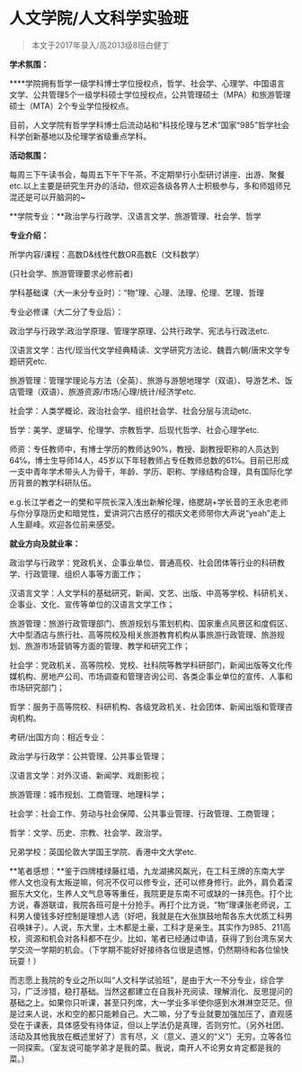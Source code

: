 
# 人文学院/人文科学实验班  

> 本文于2017年录入/高2013级8班白健丁  



**学术氛围：**

****学院拥有哲学一级学科博士学位授权点，哲学、社会学、心理学、中国语言文学、公共管理5个一级学科硕士学位授权点，公共管理硕士（MPA）和旅游管理硕士（MTA）2个专业学位授权点。

目前，人文学院有哲学学科博士后流动站和“科技伦理与艺术”国家“985”哲学社会科学创新基地以及伦理学省级重点学科。



**活动氛围：**

每周三下午读书会，每周五下午下午茶，不定期举行小型研讨讲座、出游、聚餐etc.以上主要是研究生开办的活动，但欢迎各级各界人士积极参与，多和师姐师兄混还是可以开脑洞的~



**学院专业：**政治学与行政学、汉语言文学、旅游管理、社会学、哲学



**专业介绍：**

所学内容/课程：高数D&amp;线性代数OR高数E（文科数学）

(只社会学、旅游管理要求必修前者)

学科基础课（大一未分专业时）：“物”理、心理、法理、伦理、艺理、哲理

专业必修课（大二分了专业后）：

政治学与行政学:政治学原理、管理学原理、公共行政学、宪法与行政法etc.

汉语言文学：古代/现当代文学经典精读、文学研究方法论、魏晋六朝/唐宋文学专题研究etc.

旅游管理：管理学理论与方法（全英）、旅游与游憩地理学（双语）、导游艺术、饭店管理（双语）、旅游资源/市场/心理/统计/经济学etc.

社会学：人类学概论、政治社会学、组织社会学、社会分层与流动etc.

哲学：美学、逻辑学、伦理学、宗教哲学、后现代哲学、社会心理学etc.

师资：专任教师中，有博士学历的教师达90%，教授、副教授职称的人员达到64℅，博士生导师14人，45岁以下年轻教师占专任教师总数的61℅。目前已形成一支中青年学术带头人为骨干，年龄、学历、职称、学缘结构合理，具有国际化学历背景的教学科研队伍。

e.g.长江学者之一的樊和平院长深入浅出新解伦理，络腮胡+学长音的王永忠老师与你分享隐历史和暗党性，爱讲洞穴古惑仔的禤庆文老师带你大声说“yeah”走上人生巅峰。欢迎各位前来感受。



**就业方向及就业率：**

政治学与行政学：党政机关、企事业单位、普通高校、社会团体等行业的科研教学、行政管理、组织人事等方面工作；

汉语言文学：人文学科的基础研究，新闻、文艺、出版、中高等学校、科研机关、企事业、文化、宣传等单位的汉语言文学工作；

旅游管理：旅游行政管理部门、旅游规划与策划机构、国家重点风景区和度假区、大中型酒店与旅行社、高等院校及相关旅游教育机构从事旅游行政管理、旅游规划、旅游市场营销等方面的管理、教学和研究工作；

社会学：党政机关、高等院校、党校、社科院等教学科研部门，新闻出版等文化传媒机构、房地产公司、市场调查和管理咨询公司、各类企事业单位的宣传、人事和市场研究部门；

哲学：服务于高等院校、科研机构、各级党政机关、社会团体、新闻出版和管理咨询机构。



考研/出国方向：相近专业：

政治学与行政学：公共管理、公共事业管理；

汉语言文学：对外汉语、新闻学、戏剧影视；

旅游管理：城市规划、工商管理、地理科学；

社会学：社会工作、劳动与社会保障、公共事业管理、行政管理、工商管理；

哲学：文学、历史、宗教、社会学、政治学。

兄弟学校：英国伦敦大学国王学院、香港中文大学etc.



**笔者感想：**鉴于四牌楼绿藤红墙，九龙湖拂风粼光，在工科王牌的东南大学修人文也没有太叛逆嘛，何况不仅可以修专业，还可以修身修行。此外，肩负着深掘东大文化，生养人文气息等等重任，我院更是东南不可或缺的一抹亮色。打个比方说，春游联谊，我院各班可是十分抢手。再打个比方说，“物”理课张老师说，工科男人傻钱多好控制是理想人选（好吧，我就是在大张旗鼓地帮各东大优质工科男召唤妹子）。人说，东大里，土木都是土豪，工科才是亲生。其实作为985、211高校，资源和机会对各科都不在少。比如，笔者已经通过申请，获得了到台湾东吴大学交流一学期的机会。（下学期不能好好接待各位很是遗憾，仍然期待和各位愉快玩耍！）

而志愿上我院的专业之所以叫“人文科学试验班”，是由于大一不分专业，综合学习，广泛涉猎，稳打基础。当然这都建立在自我补充阅读、理解消化、反思提问的基础之上。如果你只听课，甚至只列席，大一学业多半使你感到水淋淋空茫茫。但是过来人说，水和空的都只能赖自己。大二嘛，分了专业就要加强加压了，直观感受在于课表，具体感受有待体证，但以上学法仍是真理，否则穷忙。（另外社团、活动及其他我放在概述里好了）言有尽，义（意义、道义的“义”）无穷。立等各位一同探索。（室友说可能学弟才是我的菜。我说，南开人不论男女肯定都是我的菜。）








